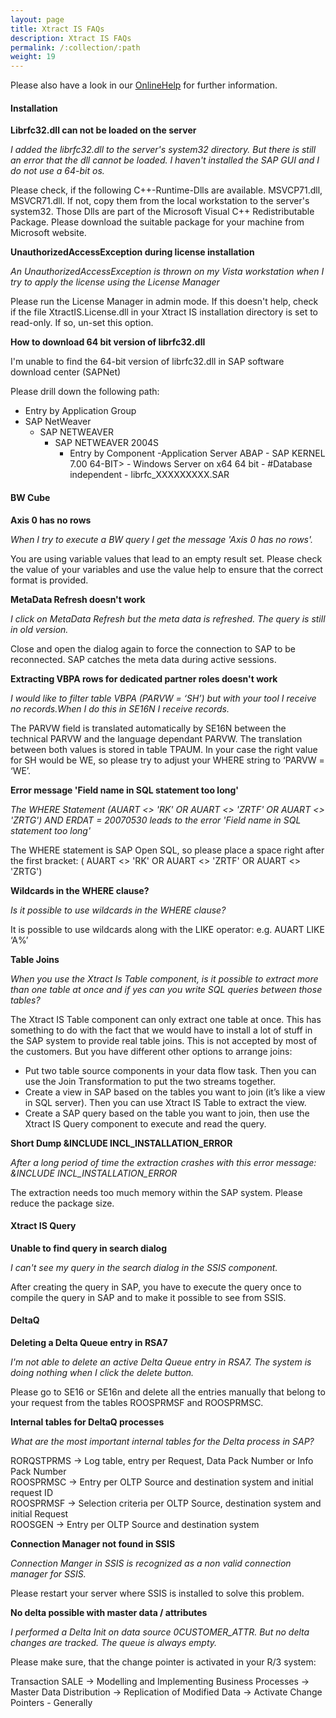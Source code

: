 ```yaml
---
layout: page
title: Xtract IS FAQs
description: Xtract IS FAQs
permalink: /:collection/:path
weight: 19
---
```


Please also have a look in our [OnlineHelp](https://help.theobald-software.com/en/) for further information.

#### Installation

**Librfc32.dll can not be loaded on the server**

*I added the librfc32.dll to the server's system32 directory. But there is still an error that the dll cannot be loaded. I haven't installed the SAP GUI and I do not use a 64-bit os.*

Please check, if the following C++-Runtime-Dlls are available. MSVCP71.dll, MSVCR71.dll. If not, copy them from the local workstation to the server's system32. Those Dlls are part of the Microsoft Visual C++ Redistributable Package. Please download the suitable package for your machine from Microsoft website.

**UnauthorizedAccessException during license installation**

*An UnauthorizedAccessException is thrown on my Vista workstation when I try to apply the license using the License Manager*

Please run the License Manager in admin mode. If this doesn't help, check if the file XtractIS.License.dll in your Xtract IS installation directory is set to read-only. If so, un-set this option.

**How to download 64 bit version of librfc32.dll**

I'm unable to find the 64-bit version of librfc32.dll in SAP software download center (SAPNet)

Please drill down the following path:

- Entry by Application Group
- SAP NetWeaver
	- SAP NETWEAVER
		- SAP NETWEAVER 2004S
			- Entry by Component
				-Application Server ABAP
					- SAP KERNEL 7.00 64-BIT>
						- Windows Server on x64 64 bit
							- #Database independent
								- librfc_XXXXXXXXX.SAR

#### BW Cube

**Axis 0 has no rows**

*When I try to execute a BW query I get the message 'Axis 0 has no rows'.*

You are using variable values that lead to an empty result set. Please check the value of your variables and use the value help to ensure that the correct format is provided.


**MetaData Refresh doesn't work**

*I click on MetaData Refresh but the meta data is refreshed. The query is still in old version.*

Close and open the dialog again to force the connection to SAP to be reconnected. SAP catches the meta data during active sessions.

**Extracting VBPA rows for dedicated partner roles doesn't work**

*I would like to filter table VBPA (PARVW = ‘SH’) but with your tool I receive no records.When I do this in SE16N I receive records.*

The PARVW field is translated automatically by SE16N between the technical PARVW and the language dependant PARVW. The translation between both values is stored in table TPAUM. In your case the right value for SH would be WE, so please try to adjust your WHERE string to ‘PARVW = ‘WE’.
 

**Error message 'Field name in SQL statement too long'**

*The WHERE Statement (AUART <> 'RK' OR AUART <> 'ZRTF' OR AUART <> 'ZRTG') AND ERDAT = 20070530 leads to the error 'Field name in SQL statement too long'*

The WHERE statement is SAP Open SQL, so please place a space right after the first bracket: ( AUART <> 'RK' OR AUART <> 'ZRTF' OR AUART <> 'ZRTG')

**Wildcards in the WHERE clause?**

*Is it possible to use wildcards in the WHERE clause?*

It is possible to use wildcards along with the LIKE operator: e.g. AUART LIKE ‘A%’


**Table Joins**

*When you use the Xtract Is Table component, is it possible to extract more than one table at once and if yes can you write SQL queries between those tables?*

The Xtract IS Table component can only extract one table at once. This has something to do with the fact that we would have to install a lot of stuff in the SAP system to provide real table joins. This is not accepted by most of the customers. But you have different other options to arrange joins:

- Put two table source components in your data flow task. Then you can use the Join Transformation to put the two streams together.
- Create a view in SAP based on the tables you want to join (it’s like a view in SQL server). Then you can use Xtract IS Table to extract the view.
- Create a SAP query based on the table you want to join, then use the Xtract IS Query component to execute and read the query. 

**Short Dump &INCLUDE INCL_INSTALLATION_ERROR**

*After a long period of time the extraction crashes with this error message: &INCLUDE INCL_INSTALLATION_ERROR*

The extraction needs too much memory within the SAP system. Please reduce the package size.

#### Xtract IS Query

**Unable to find query in search dialog**

*I can't see my query in the search dialog in the SSIS component.*

After creating the query in SAP, you have to execute the query once to compile the query in SAP and to make it possible to see from SSIS.

#### DeltaQ

**Deleting a Delta Queue entry in RSA7**

*I'm not able to delete an active Delta Queue entry in RSA7. The system is doing nothing when I click the delete button.*

Please go to SE16 or SE16n and delete all the entries manually that belong to your request from the tables ROOSPRMSF and ROOSPRMSC.
 

**Internal tables for DeltaQ processes**

*What are the most important internal tables for the Delta process in SAP?*

RORQSTPRMS -> Log table, entry per Request, Data Pack Number or Info Pack Number<br>
ROOSPRMSC -> Entry per OLTP Source and destination system and initial request ID <br>
ROOSPRMSF -> Selection criteria per OLTP Source, destination system and initial Request <br>
ROOSGEN -> Entry per OLTP Source and destination system 


**Connection Manager not found in SSIS**

*Connection Manger in SSIS is recognized as a non valid connection manager for SSIS.*

Please restart your server where SSIS is installed to solve this problem.

 
**No delta possible with master data / attributes**

*I performed a Delta Init on data source 0CUSTOMER_ATTR. But no delta changes are tracked. The queue is always empty.*

Please make sure, that the change pointer is activated in your R/3 system: 

Transaction SALE -> Modelling and Implementing Business Processes -> Master Data Distribution -> Replication of Modified Data -> Activate Change Pointers - Generally